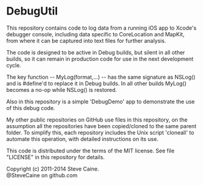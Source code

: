 DebugUtil
=========

This repository contains code to log data from a running iOS app to Xcode's debugger console, including data specific to CoreLocation and MapKit, from where it can be captured into text files for further analysis. 

The code is designed to be active in Debug builds, but silent in all other builds, so it can remain in production code for use in the next development cycle. 

The key function -- MyLog(format,...) -- has the same signature as NSLog() and is #define'd to replace it in Debug builds. In all other builds MyLog() becomes a no-op while NSLog() is restored.

Also in this repository is a simple 'DebugDemo' app to demonstrate the use of this debug code. 

My other public repositories on GitHub use files in this repository, on the assumption all the repositories have been copied/cloned to the same parent folder. To simplify this, each repository includes the Unix script 'cloneall' to automate this operation, with detailed instructions on its use. 

This code is distributed under the terms of the MIT license. See file "LICENSE" in this repository for details.

Copyright (c) 2011-2014 Steve Caine.<br>
@SteveCaine on github.com
